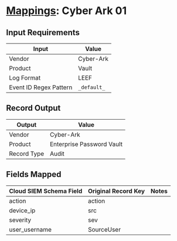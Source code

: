 # [Mappings](README.md): Cyber Ark 01

## Input Requirements

|Input|Value|
|-----|-----|
|Vendor|Cyber-Ark|
|Product|Vault|
|Log Format|LEEF|
|Event ID Regex Pattern|`_default_`|

## Record Output

|Output|Value|
|------|-----|
|Vendor|Cyber-Ark|
|Product|Enterprise Password Vault|
|Record Type|Audit|

## Fields Mapped

|Cloud SIEM Schema Field|Original Record Key|Notes|
|-----------------------|-------------------|-----|
|action|action||
|device_ip|src||
|severity|sev||
|user_username|SourceUser||


